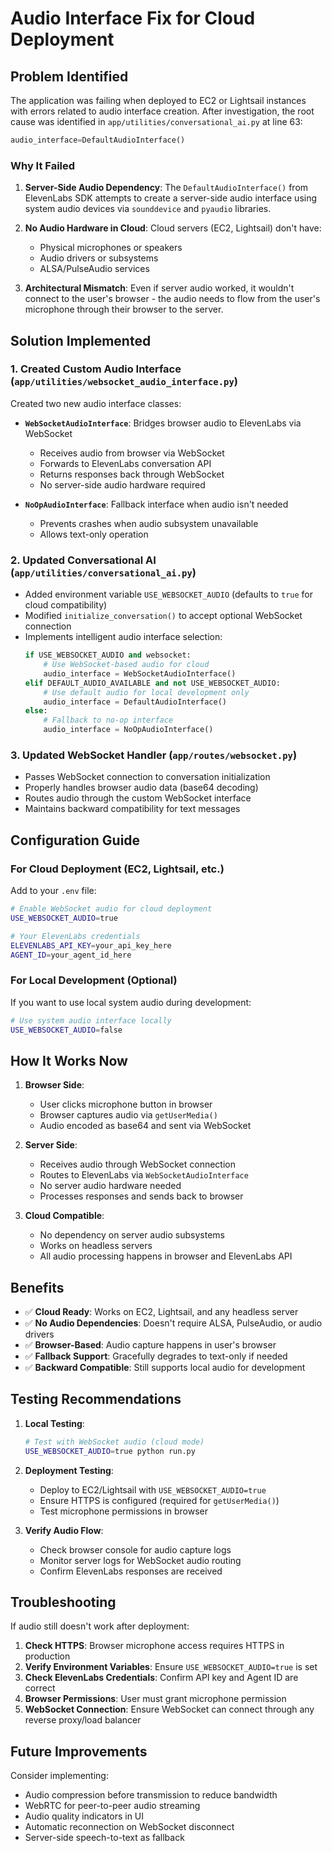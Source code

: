 # Audio Interface Fix for Cloud Deployment

## Problem Identified

The application was failing when deployed to EC2 or Lightsail instances with errors related to audio interface creation. After investigation, the root cause was identified in `app/utilities/conversational_ai.py` at line 63:

```python
audio_interface=DefaultAudioInterface()
```

### Why It Failed

1. **Server-Side Audio Dependency**: The `DefaultAudioInterface()` from ElevenLabs SDK attempts to create a server-side audio interface using system audio devices via `sounddevice` and `pyaudio` libraries.

2. **No Audio Hardware in Cloud**: Cloud servers (EC2, Lightsail) don't have:
   - Physical microphones or speakers
   - Audio drivers or subsystems
   - ALSA/PulseAudio services

3. **Architectural Mismatch**: Even if server audio worked, it wouldn't connect to the user's browser - the audio needs to flow from the user's microphone through their browser to the server.

## Solution Implemented

### 1. Created Custom Audio Interface (`app/utilities/websocket_audio_interface.py`)

Created two new audio interface classes:

- **`WebSocketAudioInterface`**: Bridges browser audio to ElevenLabs via WebSocket
  - Receives audio from browser via WebSocket
  - Forwards to ElevenLabs conversation API
  - Returns responses back through WebSocket
  - No server-side audio hardware required

- **`NoOpAudioInterface`**: Fallback interface when audio isn't needed
  - Prevents crashes when audio subsystem unavailable
  - Allows text-only operation

### 2. Updated Conversational AI (`app/utilities/conversational_ai.py`)

- Added environment variable `USE_WEBSOCKET_AUDIO` (defaults to `true` for cloud compatibility)
- Modified `initialize_conversation()` to accept optional WebSocket connection
- Implements intelligent audio interface selection:
  ```python
  if USE_WEBSOCKET_AUDIO and websocket:
      # Use WebSocket-based audio for cloud
      audio_interface = WebSocketAudioInterface()
  elif DEFAULT_AUDIO_AVAILABLE and not USE_WEBSOCKET_AUDIO:
      # Use default audio for local development only
      audio_interface = DefaultAudioInterface()
  else:
      # Fallback to no-op interface
      audio_interface = NoOpAudioInterface()
  ```

### 3. Updated WebSocket Handler (`app/routes/websocket.py`)

- Passes WebSocket connection to conversation initialization
- Properly handles browser audio data (base64 decoding)
- Routes audio through the custom WebSocket interface
- Maintains backward compatibility for text messages

## Configuration Guide

### For Cloud Deployment (EC2, Lightsail, etc.)

Add to your `.env` file:
```bash
# Enable WebSocket audio for cloud deployment
USE_WEBSOCKET_AUDIO=true

# Your ElevenLabs credentials
ELEVENLABS_API_KEY=your_api_key_here
AGENT_ID=your_agent_id_here
```

### For Local Development (Optional)

If you want to use local system audio during development:
```bash
# Use system audio interface locally
USE_WEBSOCKET_AUDIO=false
```

## How It Works Now

1. **Browser Side**: 
   - User clicks microphone button in browser
   - Browser captures audio via `getUserMedia()`
   - Audio encoded as base64 and sent via WebSocket

2. **Server Side**:
   - Receives audio through WebSocket connection
   - Routes to ElevenLabs via `WebSocketAudioInterface`
   - No server audio hardware needed
   - Processes responses and sends back to browser

3. **Cloud Compatible**:
   - No dependency on server audio subsystems
   - Works on headless servers
   - All audio processing happens in browser and ElevenLabs API

## Benefits

- ✅ **Cloud Ready**: Works on EC2, Lightsail, and any headless server
- ✅ **No Audio Dependencies**: Doesn't require ALSA, PulseAudio, or audio drivers
- ✅ **Browser-Based**: Audio capture happens in user's browser
- ✅ **Fallback Support**: Gracefully degrades to text-only if needed
- ✅ **Backward Compatible**: Still supports local audio for development

## Testing Recommendations

1. **Local Testing**:
   ```bash
   # Test with WebSocket audio (cloud mode)
   USE_WEBSOCKET_AUDIO=true python run.py
   ```

2. **Deployment Testing**:
   - Deploy to EC2/Lightsail with `USE_WEBSOCKET_AUDIO=true`
   - Ensure HTTPS is configured (required for `getUserMedia()`)
   - Test microphone permissions in browser

3. **Verify Audio Flow**:
   - Check browser console for audio capture logs
   - Monitor server logs for WebSocket audio routing
   - Confirm ElevenLabs responses are received

## Troubleshooting

If audio still doesn't work after deployment:

1. **Check HTTPS**: Browser microphone access requires HTTPS in production
2. **Verify Environment Variables**: Ensure `USE_WEBSOCKET_AUDIO=true` is set
3. **Check ElevenLabs Credentials**: Confirm API key and Agent ID are correct
4. **Browser Permissions**: User must grant microphone permission
5. **WebSocket Connection**: Ensure WebSocket can connect through any reverse proxy/load balancer

## Future Improvements

Consider implementing:
- Audio compression before transmission to reduce bandwidth
- WebRTC for peer-to-peer audio streaming
- Audio quality indicators in UI
- Automatic reconnection on WebSocket disconnect
- Server-side speech-to-text as fallback